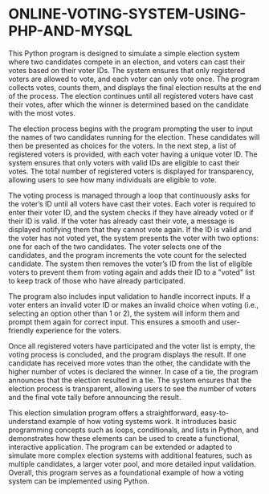 # ONLINE-VOTING-SYSTEM-USING-PHP-AND-MYSQL
This Python program is designed to simulate a simple election system where two candidates compete in an election, and voters can cast their votes based on their voter IDs. The system ensures that only registered voters are allowed to vote, and each voter can only vote once. The program collects votes, counts them, and displays the final election results at the end of the process. The election continues until all registered voters have cast their votes, after which the winner is determined based on the candidate with the most votes.

The election process begins with the program prompting the user to input the names of two candidates running for the election. These candidates will then be presented as choices for the voters. In the next step, a list of registered voters is provided, with each voter having a unique voter ID. The system ensures that only voters with valid IDs are eligible to cast their votes. The total number of registered voters is displayed for transparency, allowing users to see how many individuals are eligible to vote.

The voting process is managed through a loop that continuously asks for the voter’s ID until all voters have cast their votes. Each voter is required to enter their voter ID, and the system checks if they have already voted or if their ID is valid. If the voter has already cast their vote, a message is displayed notifying them that they cannot vote again. If the ID is valid and the voter has not voted yet, the system presents the voter with two options: one for each of the two candidates. The voter selects one of the candidates, and the program increments the vote count for the selected candidate. The system then removes the voter’s ID from the list of eligible voters to prevent them from voting again and adds their ID to a "voted" list to keep track of those who have already participated.

The program also includes input validation to handle incorrect inputs. If a voter enters an invalid voter ID or makes an invalid choice when voting (i.e., selecting an option other than 1 or 2), the system will inform them and prompt them again for correct input. This ensures a smooth and user-friendly experience for the voters.

Once all registered voters have participated and the voter list is empty, the voting process is concluded, and the program displays the result. If one candidate has received more votes than the other, the candidate with the higher number of votes is declared the winner. In case of a tie, the program announces that the election resulted in a tie. The system ensures that the election process is transparent, allowing users to see the number of voters and the final vote tally before announcing the result.

This election simulation program offers a straightforward, easy-to-understand example of how voting systems work. It introduces basic programming concepts such as loops, conditionals, and lists in Python, and demonstrates how these elements can be used to create a functional, interactive application. The program can be extended or adapted to simulate more complex election systems with additional features, such as multiple candidates, a larger voter pool, and more detailed input validation. Overall, this program serves as a foundational example of how a voting system can be implemented using Python.
